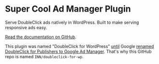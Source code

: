 # Super Cool Ad Manager Plugin

Serve DoubleClick ads natively in WordPress. Built to make serving responsive ads easy.

[Read the documentation on GitHub](https://github.com/INN/DoubleClick-for-WordPress/tree/master/docs).

This plugin was named "DoubleClick for WordPress" [until](https://github.com/inn/doubleclick-for-wp/issues/69) Google [renamed DoubleClick for Publishers to Google Ad Manager](https://www.blog.google/products/admanager/introducing-google-ad-manager/). That's why this GitHub repo is named `INN/doubleclick-for-wp`.
